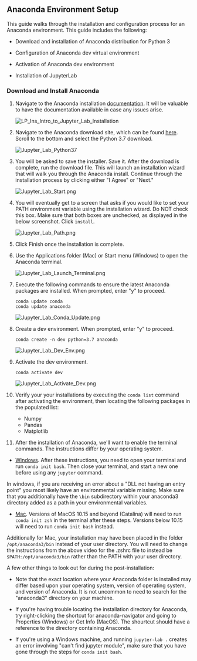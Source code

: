 ## Anaconda Environment Setup

This guide walks through the installation and configuration process for an Anaconda environment. This guide includes the following:

* Download and installation of Anaconda distribution for Python 3

* Configuration of Anaconda dev virtual environment

* Activation of Anaconda dev environment

* Installation of JupyterLab

### Download and Install Anaconda

1. Navigate to the Anaconda installation [documentation](https://docs.anaconda.com/anaconda/install/). It will be valuable to have the documentation available in case any issues arise.

    ![LP_Ins_Intro_to_Jupyter_Lab_Installation](Images/Jupyter_Lab_Installation.png)

2. Navigate to the Anaconda download site, which can be found [here](https://www.anaconda.com/distribution/#windows). Scroll to the bottom and select the Python 3.7 download.

    ![Jupyter_Lab_Python37](Images/Jupyter_Lab_Python37.png)

3. You will be asked to save the installer. Save it. After the download is complete, run the download file. This will launch an installation wizard that will walk you through the Anaconda install. Continue through the installation process by clicking either "I Agree" or "Next."

    ![Jupyter_Lab_Start.png](Images/Jupyter_Lab_Start.png)

4. You will eventually get to a screen that asks if you would like to set your PATH environment variable using the installation wizard. Do NOT check this box. Make sure that both boxes are unchecked, as displayed in the below screenshot. Click `install`.

    ![Jupyter_Lab_Path.png](Images/Jupyter_Lab_Path.png)

5. Click Finish once the installation is complete.

6. Use the Applications folder (Mac) or Start menu (Windows) to open the Anaconda terminal.

    ![Jupyter_Lab_Launch_Terminal.png](Images/Jupyter_Lab_Launch_Terminal.png)

7. Execute the following commands to ensure the latest Anaconda packages are installed. When prompted, enter "y" to proceed.

    ```shell
    conda update conda
    conda update anaconda
    ```

    ![Jupyter_Lab_Conda_Update.png](Images/Jupyter_Lab_Conda_Update.png)

8. Create a dev environment. When prompted, enter "y" to proceed.

    ```shell
    conda create -n dev python=3.7 anaconda
    ```

    ![Jupyter_Lab_Dev_Env.png](Images/Jupyter_Lab_Dev_Env.png)

9. Activate the dev environment.

    ```shell
    conda activate dev
    ```

    ![Jupyter_Lab_Activate_Dev.png](Images/Jupyter_Lab_Activate_Dev.png)

10. Verify your your installations by executing the `conda list` command after activating the environment, then locating the following packages in the populated list:

    - Numpy
    - Pandas
    - Matplotlib

11. After the installation of Anaconda,  we'll want to enable the terminal commands. The instructions differ by your operating system.

* [Windows](https://codingbootcamp.hosted.panopto.com/Panopto/Pages/Viewer.aspx?id=93a9c967-71b2-434c-bcda-ab7a011f5c9c). After these instructions, you need to open your terminal and run `conda init bash`. Then close your terminal, and start a new one before using any `jupyter` command.

In windows, if you are receiving an error about a "DLL not having an entry point" you most likely have an environmental variable missing. Make sure that you additionally have the `\bin` subdirectory within your anaconda3 directory added as a path in your environmental variables.

* [Mac](https://codingbootcamp.hosted.panopto.com/Panopto/Pages/Viewer.aspx?id=1c0d69d6-523c-4275-86a5-ab7a011f370a). Versions of MacOS 10.15 and beyond (Catalina) will need to run `conda init zsh` in the terminal after these steps. Versions below 10.15 will need to run `conda init bash` instead.

Additionally for Mac, your installation may have been placed in the folder `/opt/anaconda3/bin` instead of your user directory. You will need to change the instructions from the above video for the .zshrc file to instead be `$PATH:/opt/anaconda3/bin` rather than the PATH with your user directory.

A few other things to look out for during the post-installation:

* Note that the exact location where your Anaconda folder is installed may differ based upon your operating system, version of operating system, and version of Anaconda. It is not uncommon to need to search for the "anaconda3" directory on your machine.

* If you're having trouble locating the installation directory for Anaconda, try right-clicking the shortcut for anaconda-navigator and going to Properties (Windows) or Get Info (MacOS). The shourtcut should have a reference to the directory containing Anaconda.

* If you're  using a Windows machine, and running `jupyter-lab .` creates an error involving "can't find jupyter module", make sure that you have gone through the steps for `conda init bash`.
